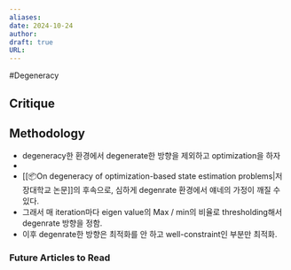 ```yaml
---
aliases: 
date: 2024-10-24
author: 
draft: true
URL:
---
```

#Degeneracy 
## Critique


## Methodology
- degeneracy한 환경에서 degenerate한 방향을 제외하고 optimization을 하자
- 
- [[📦️On degeneracy of optimization-based state estimation problems|저장대학교 논문]]의 후속으로, 심하게 degenrate 환경에서 얘네의 가정이 깨질 수 있다.
- 그래서 매 iteration마다 eigen value의 Max / min의 비율로 thresholding해서 degenrate 방향을 정함.
- 이후 degenrate한 방향은 최적화를 안 하고  well-constraint인 부분만 최적화.



### Future Articles to Read

